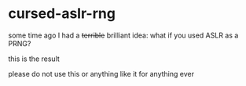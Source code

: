 # cursed-aslr-rng

some time ago I had a ~~terrible~~ brilliant idea: what if you used ASLR as a PRNG?

this is the result

please do not use this or anything like it for anything ever
